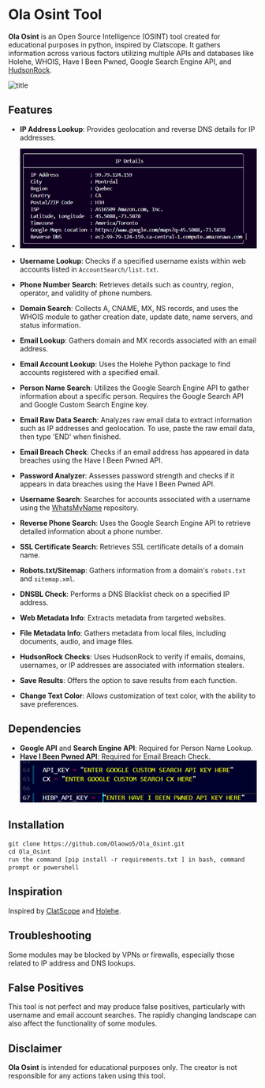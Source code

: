 # Ola Osint Tool

**Ola Osint** is an Open Source Intelligence (OSINT) tool created for educational purposes in python, inspired by Clatscope. It gathers information across various factors utilizing multiple APIs and databases like Holehe, WHOIS, Have I Been Pwned, Google Search Engine API, and [HudsonRock](https://github.com/hudsonrock-partnerships).

 ![title](Images/title1.jpeg)

## Features

- **IP Address Lookup**: Provides geolocation and reverse DNS details for IP addresses.
-    ![Ip_Lookup](Images/Ip_Address.png)

- **Username Lookup**: Checks if a specified username exists within web accounts listed in `AccountSearch/list.txt`.

- **Phone Number Search**: Retrieves details such as country, region, operator, and validity of phone numbers.

- **Domain Search**: Collects A, CNAME, MX, NS records, and uses the WHOIS module to gather creation date, update date, name servers, and status information.

- **Email Lookup**: Gathers domain and MX records associated with an email address.

- **Email Account Lookup**: Uses the Holehe Python package to find accounts registered with a specified email.

- **Person Name Search**: Utilizes the Google Search Engine API to gather information about a specific person. Requires the Google Search API and Google Custom Search Engine key.

- **Email Raw Data Search**: Analyzes raw email data to extract information such as IP addresses and geolocation. To use, paste the raw email data, then type 'END' when finished.

- **Email Breach Check**: Checks if an email address has appeared in data breaches using the Have I Been Pwned API.

- **Password Analyzer**: Assesses password strength and checks if it appears in data breaches using the Have I Been Pwned API.

- **Username Search**: Searches for accounts associated with a username using the [WhatsMyName](https://raw.githubusercontent.com/WebBreacher/WhatsMyName/main/wmn-data.json) repository.

- **Reverse Phone Search**: Uses the Google Search Engine API to retrieve detailed information about a phone number.

- **SSL Certificate Search**: Retrieves SSL certificate details of a domain name.

- **Robots.txt/Sitemap**: Gathers information from a domain's `robots.txt` and `sitemap.xml`.

- **DNSBL Check**: Performs a DNS Blacklist check on a specified IP address.

- **Web Metadata Info**: Extracts metadata from targeted websites.

- **File Metadata Info**: Gathers metadata from local files, including documents, audio, and image files.

- **HudsonRock Checks**: Uses HudsonRock to verify if emails, domains, usernames, or IP addresses are associated with information stealers.

- **Save Results**: Offers the option to save results from each function.

- **Change Text Color**: Allows customization of text color, with the ability to save preferences.

## Dependencies
- **Google API** and **Search Engine API**: Required for Person Name Lookup.
- **Have I Been Pwned API**: Required for Email Breach Check.
    ![API enter](Images/api_keys.png)

## Installation
```
git clone https://github.com/Olaowo5/Ola_Osint.git
cd Ola_Osint
run the command [pip install -r requirements.txt ] in bash, command prompt or powershell
```


## Inspiration
Inspired by [ClatScope](https://github.com/Clats97/ClatScope) and [Holehe](https://github.com/megadose/holehe).

## Troubleshooting
Some modules may be blocked by VPNs or firewalls, especially those related to IP address and DNS lookups.

## False Positives
This tool is not perfect and may produce false positives, particularly with username and email account searches. The rapidly changing landscape can also affect the functionality of some modules.

## Disclaimer
**Ola Osint** is intended for educational purposes only. The creator is not responsible for any actions taken using this tool.
